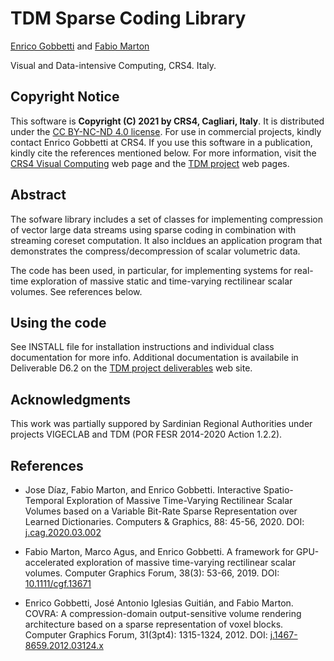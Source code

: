 TDM Sparse Coding Library
=========================

[Enrico Gobbetti](mailto:gobbetti@crs4.it) and
[Fabio Marton](mailto:marton@crs4.it)

Visual and Data-intensive Computing, CRS4. Italy.

Copyright Notice
----------------

This software is **Copyright (C) 2021 by CRS4, Cagliari, Italy**. It is distributed under the [CC BY-NC-ND 4.0 license](https://creativecommons.org/licenses/by-nc-nd/4.0/legalcode). For use in commercial projects, kindly contact Enrico Gobbetti at CRS4. If you use this software in a publication, kindly cite the references mentioned below. For more information, visit the [CRS4 Visual Computing](http://www.crs4.it/vic/) web page and the [TDM project](http://www.tdm-project.it) web pages. 

Abstract
--------

The sofware library includes a set of classes for implementing compression of vector large data streams using sparse coding in combination with streaming coreset computation. It also incldues an application program that demonstrates the compress/decompression of scalar volumetric data.

The code has been used, in particular, for implementing systems for real-time exploration of massive static and time-varying rectilinear scalar volumes. See references below.

Using the code
--------------

See INSTALL file for installation instructions and individual class documentation for more info.
Additional documentation is availabile in Deliverable D6.2 on the [TDM project deliverables](http://www.tdm-project.it/en/results/public-deliverables/) web site.

Acknowledgments
---------------

This work was partially suppored by Sardinian Regional Authorities under
projects VIGECLAB and TDM (POR FESR 2014-2020 Action 1.2.2).

References
----------

- Jose Díaz, Fabio Marton, and Enrico Gobbetti. Interactive Spatio-Temporal Exploration of Massive Time-Varying Rectilinear Scalar Volumes based on a Variable Bit-Rate Sparse Representation over Learned Dictionaries. Computers & Graphics, 88: 45-56, 2020. DOI: [j.cag.2020.03.002](https://doi.org/10.1016/j.cag.2020.03.002)

- Fabio Marton, Marco Agus, and Enrico Gobbetti. A framework for GPU-accelerated exploration of massive time-varying rectilinear scalar volumes. Computer Graphics Forum, 38(3): 53-66, 2019. DOI: [10.1111/cgf.13671](https://doi.org/10.1111/cgf.13671)

- Enrico Gobbetti, José Antonio Iglesias Guitián, and Fabio Marton. COVRA: A compression-domain output-sensitive volume rendering architecture based on a sparse representation of voxel blocks. Computer Graphics Forum, 31(3pt4): 1315-1324, 2012. DOI: [j.1467-8659.2012.03124.x](https://doi.org/10.1111/j.1467-8659.2012.03124.x)


